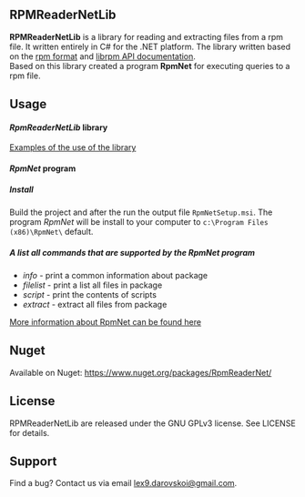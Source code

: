 ## RPMReaderNetLib
**RPMReaderNetLib** is a library for reading and extracting files from a rpm  file. It written entirely in C# for the .NET platform. The library written based on the [rpm format](https://refspecs.linuxbase.org/LSB_3.1.0/LSB-Core-generic/LSB-Core-generic/pkgformat.html) and [librpm API documentation](http://rpm.org/api/4.4.2.2/index.html). <br>Based on this library created a program **RpmNet** for executing queries to a rpm file.

## Usage

#### *RpmReaderNetLib* library

[Examples of the use of the library](https://github.com/Alexcei88/RPMReaderNet/wiki/Usage-RpmReaderNet)

#### *RpmNet* program

##### Install

Build the project and after the run the output file `RpmNetSetup.msi`.
The program *RpmNet* will be install to your computer to `c:\Program Files (x86)\RpmNet\` default.

##### A list all commands that are supported by the RpmNet program

- *info* - print a common information about package
- *filelist* - print a list all files in package
- *script* - print the contents of scripts
- *extract* - extract all files from package

[More information about RpmNet can be found here](https://github.com/Alexcei88/RPMReaderNet/wiki/Usage-RpmNet)



## Nuget

Available on Nuget: https://www.nuget.org/packages/RpmReaderNet/

## License

RPMReaderNetLib are released under the GNU GPLv3 license. See LICENSE for details.

## Support

Find a bug? Contact us via email lex9.darovskoi@gmail.com.
